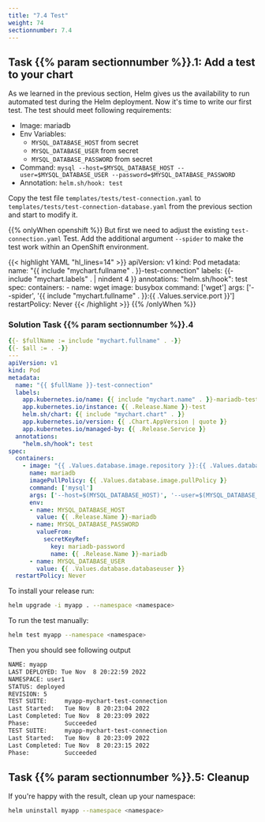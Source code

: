 ```yaml
---
title: "7.4 Test"
weight: 74
sectionnumber: 7.4
---
```


## Task {{% param sectionnumber %}}.1: Add a test to your chart

As we learned in the previous section, Helm gives us the availability to run automated test during the Helm deployment.
Now it's time to write our first test.
The test should meet following requirements:

* Image: mariadb
* Env Variables:
  * `MYSQL_DATABASE_HOST` from secret
  * `MYSQL_DATABASE_USER` from secret
  * `MYSQL_DATABASE_PASSWORD` from secret
* Command: `mysql --host=$MYSQL_DATABASE_HOST --user=$MYSQL_DATABASE_USER --password=$MYSQL_DATABASE_PASSWORD`
* Annotation: `helm.sh/hook: test`

Copy the test file `templates/tests/test-connection.yaml` to `templates/tests/test-connection-database.yaml` from the previous section and start to modify it.

{{% onlyWhen openshift %}}
But first we need to adjust the existing `test-connection.yaml` Test. Add the additional argument `--spider` to make the test work within an OpenShift environment.

{{< highlight YAML "hl_lines=14" >}}
apiVersion: v1
kind: Pod
metadata:
  name: "{{ include "mychart.fullname" . }}-test-connection"
  labels:
    {{- include "mychart.labels" . | nindent 4 }}
  annotations:
    "helm.sh/hook": test
spec:
  containers:
    - name: wget
      image: busybox
      command: ['wget']
      args: ['--spider', '{{ include "mychart.fullname" . }}:{{ .Values.service.port }}']
  restartPolicy: Never
{{< /highlight >}}
{{% /onlyWhen %}}


### Solution Task {{% param sectionnumber %}}.4

```yaml
{{- $fullName := include "mychart.fullname" . -}}
{{- $all := . -}}
---
apiVersion: v1
kind: Pod
metadata:
  name: "{{ $fullName }}-test-connection"
  labels:
    app.kubernetes.io/name: {{ include "mychart.name" . }}-mariadb-test
    app.kubernetes.io/instance: {{ .Release.Name }}-test
    helm.sh/chart: {{ include "mychart.chart" . }}
    app.kubernetes.io/version: {{ .Chart.AppVersion | quote }}
    app.kubernetes.io/managed-by: {{ .Release.Service }}
  annotations:
    "helm.sh/hook": test
spec:
  containers:
    - image: "{{ .Values.database.image.repository }}:{{ .Values.database.image.tag}}"
      name: mariadb
      imagePullPolicy: {{ .Values.database.image.pullPolicy }}
      command: ['mysql']
      args: ['--host=$(MYSQL_DATABASE_HOST)', '--user=$(MYSQL_DATABASE_USER)', '--password=$(MYSQL_DATABASE_PASSWORD)']
      env:
      - name: MYSQL_DATABASE_HOST
        value: {{ .Release.Name }}-mariadb
      - name: MYSQL_DATABASE_PASSWORD
        valueFrom:
          secretKeyRef:
            key: mariadb-password
            name: {{ .Release.Name }}-mariadb
      - name: MYSQL_DATABASE_USER
        value: {{ .Values.database.databaseuser }}
  restartPolicy: Never
```

To install your release run:

```bash
helm upgrade -i myapp . --namespace <namespace>
```

To run the test manually:

```bash
helm test myapp --namespace <namespace>
```

Then you should see following output

```bash
NAME: myapp
LAST DEPLOYED: Tue Nov  8 20:22:59 2022
NAMESPACE: user1
STATUS: deployed
REVISION: 5
TEST SUITE:     myapp-mychart-test-connection
Last Started:   Tue Nov  8 20:23:04 2022
Last Completed: Tue Nov  8 20:23:09 2022
Phase:          Succeeded
TEST SUITE:     myapp-mychart-test-connection
Last Started:   Tue Nov  8 20:23:09 2022
Last Completed: Tue Nov  8 20:23:15 2022
Phase:          Succeeded
```


## Task {{% param sectionnumber %}}.5: Cleanup

If you're happy with the result, clean up your namespace:

```bash
helm uninstall myapp --namespace <namespace>
```

